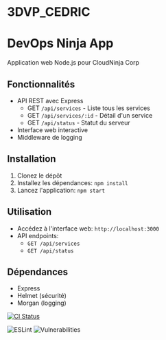 # 3DVP_CEDRIC

# DevOps Ninja App

Application web Node.js pour CloudNinja Corp

## Fonctionnalités

- API REST avec Express
  - GET `/api/services` - Liste tous les services
  - GET `/api/services/:id` - Détail d'un service
  - GET `/api/status` - Statut du serveur
- Interface web interactive
- Middleware de logging

## Installation

1. Clonez le dépôt
2. Installez les dépendances: `npm install`
3. Lancez l'application: `npm start`

## Utilisation

- Accédez à l'interface web: `http://localhost:3000`
- API endpoints:
  - `GET /api/services`
  - `GET /api/status`

## Dépendances

- Express
- Helmet (sécurité)
- Morgan (logging)

[![CI Status](https://github.com/matuidi1234/devops-ninja-app/workflows/CI%20Pipeline/badge.svg)](https://github.com/matuidi1234/3DVP_CEDRIC/actions)

![ESLint](https://github.com/matuidi1234/3DVP_CEDRIC/workflows/Quality%20Check/badge.svg)
![Vulnerabilities](https://img.shields.io/badge/vulnerabilities-none-brightgreen)